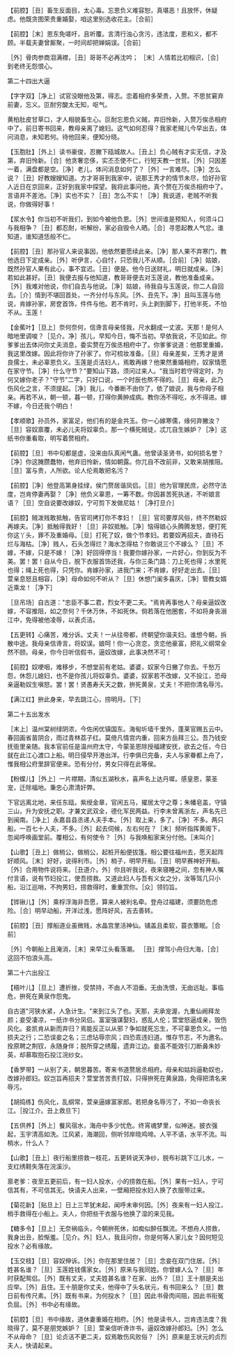 <!-- { "loadSidebar": true } -->
【前腔】［丑］畜生反面目，太心毒。忘恩负义难容恕，真堪恶！且放怀，休疑虑。他既贪图荣贵重婚娶，咱这里别选收花主。［合前］

【前腔】［末］恩东免嗟吁，且听覆。言清行浊心贪污，违法度，恩和义，都不顾。半载夫妻曾厮聚，一时间却把婵娟误。［合前］

［外］骨肉参商泪满襟，［丑］哥哥不必再沈吟；
［末］人情若比初相识，［合］到老终无怨恨心。

第二十四出大逼

【字字双】［净上］试官没眼他及第，得志。恋着相府多荣贵，入赘。不思贫窘弃前妻，忘义。叵耐穷酸太无知，呕气。

黄柏肚皮甘草口，才人相貌畜生心。叵耐忘恩负义贼，弃旧怜新，入赘万俟丞相府中了。前日寄书回来，教母亲离了媳妇。这气如何忍得？我家老贼儿今早出去，体问消息，未知若何。待他回来，便知分晓。

【玉胞肚】［外上］读书豪俊，忍撇下瓯城故人。［丑上］负心贼有才实无信，才及第，弃旧怜新。［合］他贪奢恋侈，实丕丕使不仁，行短天教一世贫。［外］只因差一着，满盘都是空。［净］老儿，体问消息如何了？［外］一言难尽。［净］怎么说？［丑］好教嫂嫂知道。方才哥哥到我家中，说那王秀才的情节未尽，恰好孙官人近日在京回来，正好到我家中探望。我将此事问他，真个赘在万俟丞相府中了。言语并不差池。［净］实也不实？［丑］怎么不实！［净］我说道，老贼不听我说，你做得好事！

【浆水令】你当初不听我们，到如今被他负恩。［外］世间谁是预知人，何须斗口与我相争？［丑］都忍耐，听解纷，家必自毁令人晒。［合］寻思起教人气忿。谁知道，谁知道恁般不仁。

【前腔】［丑］那孙官人来说事因，他依然要愿续此亲。［净］那人果不弃寒门，教他选日下定成亲。［外］听伊言，心自忖，只恐我儿不从顺。［合前］［净］姑娘，既然孙官人果有此心，事不宜迟。［丑］便是。他今日送财礼，明日就成亲。［净］若如此甚好。［丑］我便去报与他知道，教哥哥便去对玉莲说，教他准备成亲。［外］我难对他说，你们自去与他说。［净］姑娘，待我自与玉莲说，你二人自回去。［介］情到不堪回首处，一齐分付与东风。［外、丑先下。净］且叫玉莲与他说，肯嫁孙家，房奁首饰，件件与他。若不肯时，头上剥到脚下，打他半死，不怕不从。玉莲！

【金蕉叶】［旦上］奈何奈何，信谗言母亲怪我，尺水翻成一丈波。天那！是何人暗地里调唆？［见介。净］孩儿，早知今日，悔不当初。早依我说，不见如此。你爹爹出去体问你丈夫消息，委实赘在万俟丞相府中了。你爹爹说道：他那里重婚，我这里改嫁。因此将你许了孙家了。你可梳妆准备。［旦］母亲差矣，王秀才是贤良儒士，未必辜恩负义。玉莲是贞洁妇人，焉敢再嫁？他果然重婚相府，奴家情愿在家守节。［净］什么守节？"要知山下路，须问过来人。"我当时若守得定时，为何又嫁你老子？"守节"二字，只好口说，一个时辰也熬不得的。［旦］母亲，此乃伤风化之言，不须提起。［净］我儿，今番断不由你了，依了娘说，我与你母子相亲。再若不从，朝一顿，暮一顿，打得你黄肿成病。教你汤不得吃，水不得进。嫁不嫁，今日还我个明白！

【孝顺歌】孙员外，家富足，他们有的是金共玉。你一心嫁寒儒，缘何弃撇汝？［旦］容奴禀覆，未必儿夫将奴辜负。那一个横死贼徒，忒兀自生嫉妒？［净］这纸书你重看取，明写着赘相府。

【前腔】［旦］书中句都是虚，没来由队真闲气蛊。他曾读圣贤书，如何损名誉？［净］你这腌臜蠢物，他弃旧怜新，情如朝露。你兀自不改前非，又敢来胡推阻。［旦］富与贵，人所欲。论人伦焉敢把名污？

【前腔】［净］他登高第身挂绿，侯门赘居谐凤侣。［旦］他为官理民庶，必然守法度，岂肯停妻再娶？［净］他负义辜恩，一筹不数。你因甚苦死执迷，不听娘言语？［旦］空自说要改嫁奴，宁可剪下发做尼姑！［净打旦介］

【前腔】贼泼贱敢抵触，告官司拷打你不孝妇！［旦］官司要厚风俗，终不然勒奴再嫁夫。［净］抵触得我好！［旦］非奴抵触。［净］恼得娘心头腾腾发怒，便打死你这丫头，罪不及重婚母。［旦］打死了奴，做个节孝妇。若要奴再招夫，直待石烂与海枯。［净］贱人，石头怎得烂？海水怎得枯？你敢说三个不嫁么？［旦］不嫁，不嫁，只是不嫁！［净］好回得停当！我要你嫁孙家，一片好心，你到反为不美。罢！罢！自从今日，脱下衣服首饰还我，与你三条门路：刀上死也得；水里死也得；绳上死也得，只凭你。肯嫁孙家，进我门来；不肯嫁，好好走出去。［旦］萱亲息怒且相容，［净］母命如何不听从？［旦］休想门阑多喜庆，［净］管教女婿近乘龙！［净下］

［旦吊场］自古道："忠臣不事二君，烈女不更二夫。"焉肯再事他人？母亲逼奴改嫁，不容推阻，如之奈何？千休万休，不如死休。倘若落在他圈套，不如将身丧溺江中，免得被他凌辱，以表贞洁。

【五更转】心痛苦，难分诉。丈夫！一从往帝都，终朝望你谐夫妇。谁想今朝，拆散中途。我母亲信谗言，将奴误。娘呵！你一心贪恋，贪恋他豪富，把礼义纲常全然不颐。母亲，你今日听信假书，逼奴改嫁，此事决然不可！

【前腔】奴哽咽，难移步，不想堂前有老姑。婆婆，奴家今日撇了你去。千愁万怨，休怨儿媳妇，也不是你孩儿将奴辜负。婆婆，奴家若不改嫁，又不投江，恐母亲逼勒奴生嗔怒。罢！罢！贤愚寿夭天之数，拚死黄泉，丈夫！不把你清名辱污。

【满江红】拚此身来，早去跳江心，捞明月。［下］

第二十五出发水

［末上］温州棠树绿阴浓，今佐闲优镇国东。海甸圻墙千里外，蓬莱官赐五云中。春回画省苗阴合，雨过青林荔子红。莫倚凡情宫内重，回来方岳拜三公。吾乃钱安抚衙里亲随。我本官前任是温州府太守，今蒙圣恩除授福建安抚，欲去之任，今日就在此江心渡口上船。明日侵早开港出洋。行李俱已完备，夫人与家眷都上舟了，惟我相公府里辞官便来。恐有分付，男女只得在此等侯。

【粉蝶儿】［外上］一片襟期，清似五湖秋水，喜声名上达丹墀。感皇恩，蒙圣宠，迁除福地。秉忠心肃清奸弊。

下官远离北地，来任东瓯，紫绶金章，官闲五马，擢居太守之尊；朱幡皂盖，守镇三山，升为安抚之职。才兼文武双全，德化军民两益。行李未曾离浙左，声名先已到闽南。［净上］永嘉县县丞递人夫手本。［外］取上来，多了。［净］不多。两只船，一百七十人夫，不多。［外］起去伺候，左右何在？［末］频听指挥黄阁下，忽闻呼唤画堂前。覆相公，有何使令？［外］与我唤船家来分付他。［末叫介］

【山歌】［丑上］做梢公，做梢公，起桩开船便拔篷。相公要往福州去，愿天起阵好顺风。［末］好好，说得利市。［外］梢子，明早开船。［丑］明早赛神好开船。［外］合用物件说将来。［丑道介。外］你且听我说，夜来寝睡之间，忽有神人嘱付言语，说有节妇投江，使吾捞救。又道此妇人与吾有义女之分，汝等驾几只小船，沿江巡哨，不拘男妇，捞救得时，重重赏你。［众］领钧旨。

【铧锹儿】［外］乘桴浮海非吾愿，算来人被利名牵。登舟过福建，须要防危虑险。［合］明早动船，开洋过浅，愿阵好风，吉去善转。

【前腔】［丑］撑船道业虽微贱，水晶宫里活神仙。铺盖且柔软，蓑衣簟眠。［合前］

［外］今朝船上且淹消，［末］来早江头看落潮。
［丑］撑驾小舟归大海，［合］这回不怕浪头高。

第二十六出投江

【梧叶儿】［旦上］遭折挫，受禁持，不由人不泪垂。无由洗恨，无由远耻。事临危，拚死在黄泉作怨鬼。

自古道"河狭水紧，人急计生。"来到江头了也。天那，夫承宠渥，九重仙阙拜龙颜；妾受凄凉，一纸诈书分凤侣。富室强谋娶妇，惑乱人伦；萱堂怒逼成亲，毁伤风化。妾凯肯从新而弃归？焉能反正以从邪？争如就死忘生，不可辜恩负义。一怕损夫之行；二恐误妾之名；三虑玷辱宗风；四恐乖违妇道。惟存节志，不为邀名。拴原聘之荆钗，永随身伴；脱所穿之绣履，遗弃江边。妾虽不能效引刀断鼻朱妙英，却慕取抱石投江浣纱女。

【香罗带】一从别了夫，朝思暮苦。寄来书道赘居丞相府。母亲和姑妈逼勒奴也，改嫁孙郎妇。奴岂旨再招夫？萱堂苦苦责打奴，只得拚死在黄泉路，免得把清名来辱污。

【胡捣练】伤风化，乱纲常，萱亲逼嫁富家郎。若把身名辱污了，不如一命丧长江。［投江介。丑上救旦下］

【五供养】［外上］餐风宿水，海舟中多少忧危。终宵魂梦里，似神迷。披衣强起，玉宇清高如洗。江风紧，海潮回，侧听邻岸晓鸡啼。人平不语，水平不流。叫梢水，什么人？

【山歌】［丑上］夜行船里捞救一枝花，五更转说天净纱，脱布衫跳下江儿水，一支红绣鞋失落在浣溪沙。

禀老爹：夜至五更前后，有一妇人投水，小的捞救在船。［外］果有一妇人，宁可信其有，不可信其无。快请夫人出来，一壁厢把投水妇人换了衣服带过来。

【菊花新】［贴旦上］日上三竿犹未起，闻呼未审何因。［外］夜来有一妇人投江，梢手救得在小船上。夫人，你把些干衣服与他换了湿的来见我。

【糖多令】［旦上］无奈祸临头，今朝拚死休，如痴似醉任飘流。不想舟人捞救，我身出丑，脸惭羞。［见介。外］妇人，我且问你，你是何等人家儿女？因何短见投水？必有缘故。

【玉交枝】［旦］容奴伸诉。［外］你在那里住居？［旦］念妾在双门住居。［外］姓甚名谁？［旦］玉莲姓钱儒家女。［外］原来与我同姓。你曾嫁人么？［旦］年时获配鸳侣。［外］既有丈夫，丈夫姓甚名谁？在家、出外？［旦］王十朋是夫出应举。［外］且住。王十朋是你丈夫，他得中了头名状元，有书回来么？［旦］数日前有传尺素。［外］既有书来，为何投水？［旦］因此书骨肉间阻，因此书衔冤负屈。［外］书中必有缘故。

【前腔】［旦］书中缘故，道休妻重婚在相府。［外］他是读书人，岂肯违法度？我晓得了，莫不是朋党嫉妒？［旦］萱亲信听谗诈书，逼奴改嫁孙郎妇。［外］怎么不从母命？［旦］论贞洁不更二夫，奴焉敢伤风败俗？［外］原来是王状元的贞烈夫人，快请起来。

